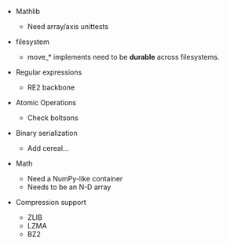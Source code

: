 - Mathlib
    - Need array/axis unittests

- filesystem
    - move_* implements need to be **durable** across filesystems.

- Regular expressions
    - RE2 backbone

- Atomic Operations
    - Check boltsons

- Binary serialization
    - Add cereal...

- Math
    - Need a NumPy-like container
    - Needs to be an N-D array

- Compression support
    - ZLIB
    - LZMA
    - BZ2
